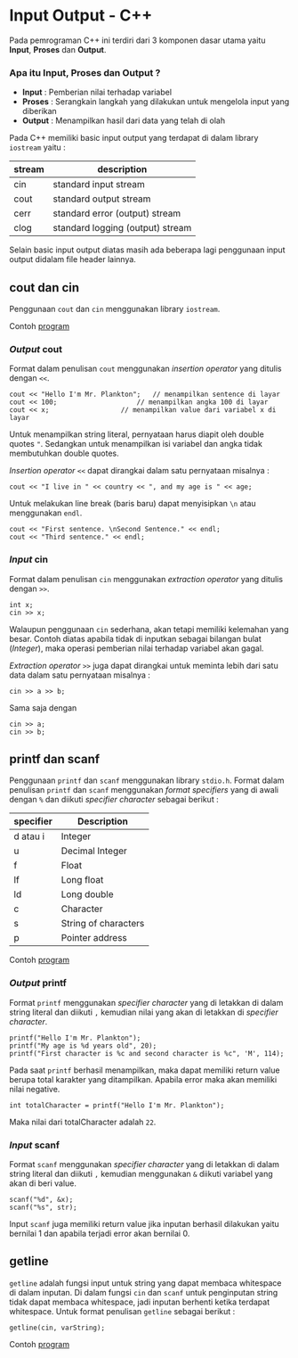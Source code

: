 # Input Output - C++

Pada pemrograman C++ ini terdiri dari 3 komponen dasar utama yaitu **Input**, **Proses** dan **Output**.

### Apa itu Input, Proses dan Output ?

- **Input** : Pemberian nilai terhadap variabel
- **Proses** : Serangkain langkah yang dilakukan untuk mengelola input yang diberikan
- **Output** : Menampilkan hasil dari data yang telah di olah

Pada C++ memiliki basic input output yang terdapat di dalam library `iostream` yaitu :

stream|description|
------|-----------|
cin|standard input stream|
cout|standard output stream|
cerr|standard error (output) stream|
clog|standard logging (output) stream|

Selain basic input output diatas masih ada beberapa lagi penggunaan input output didalam file header lainnya.

## cout dan cin

Penggunaan `cout` dan `cin` menggunakan library `iostream`.

Contoh [program](https://github.com/ajisubarkah/Pemrograman-Terstruktur/tree/master/InputOutput/cout_cin.cpp)

### *Output* cout

Format dalam penulisan `cout` menggunakan *insertion operator* yang ditulis dengan `<<`.

	cout << "Hello I'm Mr. Plankton"; 	// menampilkan sentence di layar
	cout << 100;					// menampilkan angka 100 di layar
	cout << x;					// menampilkan value dari variabel x di layar
	
Untuk menampilkan string literal, pernyataan harus diapit oleh double quotes `"`. Sedangkan untuk menampilkan isi variabel dan angka tidak membutuhkan double quotes.

*Insertion operator* `<<` dapat dirangkai dalam satu pernyataan misalnya :
	
	cout << "I live in " << country << ", and my age is " << age;

Untuk melakukan line break (baris baru) dapat menyisipkan `\n` atau menggunakan `endl`.
	
	cout << "First sentence. \nSecond Sentence." << endl;
	cout << "Third sentence." << endl;

### *Input* cin

Format dalam penulisan `cin` menggunakan *extraction  operator* yang ditulis dengan `>>`.

	int x;
	cin >> x;

Walaupun penggunaan `cin` sederhana, akan tetapi memiliki kelemahan yang besar. Contoh diatas apabila tidak di inputkan sebagai bilangan bulat (*Integer*), maka operasi pemberian nilai terhadap variabel akan gagal. 

*Extraction  operator* `>>` juga dapat dirangkai untuk meminta lebih dari satu data dalam satu pernyataan misalnya :
	
	cin >> a >> b;

Sama saja dengan 
	
	cin >> a;
	cin >> b;

## printf dan scanf

Penggunaan `printf` dan `scanf` menggunakan library `stdio.h`. Format dalam penulisan `printf` dan `scanf` menggunakan *format specifiers* yang di awali dengan `%` dan diikuti *specifier character* sebagai berikut :

specifier|Description|
---------|-----------|
d atau i|Integer|
u|Decimal Integer|
f|Float|
lf|Long float|
ld|Long double|
c|Character|
s|String of characters|
p|Pointer address|

Contoh [program](https://github.com/ajisubarkah/Pemrograman-Terstruktur/tree/master/InputOutput/printf_scanf.cpp)

### *Output* printf

Format `printf` menggunakan *specifier character* yang di letakkan di dalam string literal dan diikuti `,` kemudian nilai yang akan di letakkan di *specifier character*.
	
	printf("Hello I'm Mr. Plankton");
	printf("My age is %d years old", 20);
	printf("First character is %c and second character is %c", 'M', 114);
	
Pada saat `printf` berhasil menampilkan, maka dapat memiliki return value berupa total karakter yang ditampilkan. Apabila error maka akan memiliki nilai negative.

	int totalCharacter = printf("Hello I'm Mr. Plankton");
	
Maka nilai dari totalCharacter adalah `22`.

### *Input* scanf

Format `scanf` menggunakan *specifier character* yang di letakkan di dalam string literal dan diikuti `,` kemudian menggunakan `&` diikuti variabel yang akan di beri value.

	scanf("%d", &x);
	scanf("%s", str);
	
Input `scanf` juga memiliki return value jika inputan berhasil dilakukan yaitu bernilai 1 dan apabila terjadi error akan bernilai 0.

## getline

`getline` adalah fungsi input untuk string yang dapat membaca whitespace di dalam inputan. Di dalam fungsi `cin` dan `scanf` untuk penginputan string tidak dapat membaca whitespace, jadi inputan berhenti ketika terdapat whitespace. Untuk format penulisan `getline` sebagai berikut :

	getline(cin, varString);

Contoh [program](https://github.com/ajisubarkah/Pemrograman-Terstruktur/tree/master/InputOutput/getline.cpp)